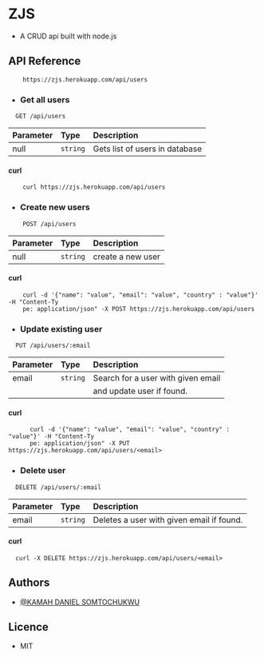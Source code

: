
# ZJS
- A CRUD api built with node.js 

## API Reference
```http
    https://zjs.herokuapp.com/api/users
```
- ### Get all users

```http
  GET /api/users
```

| Parameter | Type     | Description                | 
| :-------- | :------- | :--------------------------|  
| null | `string` | Gets list of users in database  | 

#### curl

```http
    curl https://zjs.herokuapp.com/api/users 
```
- ### Create new users

```http 
    POST /api/users
```

| Parameter | Type     | Description       | 
| :-------- | :------- | :---------------- | 
| null      | `string` | create a new user |  

#### curl

``` http
    curl -d '{"name": "value", "email": "value", "country" : "value"}' -H "Content-Ty
    pe: application/json" -X POST https://zjs.herokuapp.com/api/users
```

- ### Update existing user

```http
  PUT /api/users/:email
```

| Parameter | Type     | Description                       | 
| :-------- | :------- | :-------------------------------- | 
| email      | `string` | Search for a user with given email|                                                 
|           |           |and update user if found.      |

#### curl

``` http
      curl -d '{"name": "value", "email": "value", "country" : "value"}' -H "Content-Ty
      pe: application/json" -X PUT https://zjs.herokuapp.com/api/users/<email> 
```

- ### Delete user

```http
  DELETE /api/users/:email
```

| Parameter | Type     | Description                       |
| :-------- | :------- | :-------------------------------- |
| email      | `string` | Deletes a user with given email if found.|


#### curl

```http
  curl -X DELETE https://zjs.herokuapp.com/api/users/<email>

```

## Authors

- [@KAMAH DANIEL SOMTOCHUKWU](https://www.github.com/KDS-LIMITLESS)

## Licence

- MIT

  